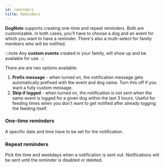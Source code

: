 ```yaml
---
id: reminders
title: Reminders
---
```


**DogNote** supports creating one-time and repeat reminders. Both are customizable.
In both cases, you'll have to choose a dog and an event for which you want to have a reminder.
There's also a multi-select for family members who will be notified.

:::note
Any **custom events** created in your family, will show up and be available for use.
:::

There are are two options available:

1. **Prefix message** - when turned on, the notification message gets automatically prefixed with the event and dog name. Turn this off if you want a fully custom message.
2. **Skip if logged** - when turned on, the notification is not sent when the same event is logged for a given dog within the last 3 hours. Useful for feeding times when you don't want to get notified after already logging the feeding itself.

### One-time reminders

A specific date and time have to be set for the notification.

### Repeat reminders

Pick the time and weekdays when a notification is sent out.
Notifications will be sent until the reminder is disabled or deleted.
